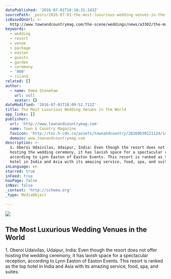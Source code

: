 ```yaml
---
datePublished: '2016-07-01T18:10:31.243Z'
sourcePath: _posts/2016-07-01-the-most-luxurious-wedding-venues-in-the-world.md
isBasedOnUrl: >-
  http://www.townandcountrymag.com/the-scene/weddings/news/a3302/the-most-luxurious-wedding-venues-in-the-world/
keywords:
  - wedding
  - resort
  - venue
  - package
  - easton
  - guests
  - garden
  - ceremony
  - '000'
  - island
related: []
author:
  - name: Emma Stoneham
    url: null
    avatar: {}
dateModified: '2016-07-01T18:09:52.712Z'
title: The Most Luxurious Wedding Venues in the World
app_links: []
publisher:
  url: 'http://www.townandcountrymag.com'
  name: Town & Country Magazine
  favicon: 'http://toc.h-cdn.co/assets/townandcountry/20160630121124/images/favicon.ico'
  domain: www.townandcountrymag.com
description: >-
  1. Oberoi Udaivilas, Udaipur, India: Even though the resort does not offer
  hosting the wedding ceremony, it has lavish space for a spectacular reception,
  according to Lynn Easton of Easton Events. This resort is ranked as the top
  hotel in India and Asia with its amazing service, food, spa, and suites.
inLanguage: en
starred: true
inFeed: true
hasPage: false
inNav: false
_context: 'http://schema.org'
_type: MediaObject

---
```

<article style=""><img src="https://imgflo.herokuapp.com/graph/vahj1ThiexotieMo/41d9b7f859a01e3cea191f0b1a080f65/noop.jpg?input=http%3A%2F%2Ftoc.h-cdn.co%2Fassets%2F15%2F25%2F1600x800%2Flandscape-1434397346-4.jpg" /><h1>The Most Luxurious Wedding Venues in the World</h1><p>1. Oberoi Udaivilas, Udaipur, India: Even though the resort does not offer hosting the wedding ceremony, it has lavish space for a spectacular reception, according to Lynn Easton of Easton Events. This resort is ranked as the top hotel in India and Asia with its amazing service, food, spa, and suites.</p></article>